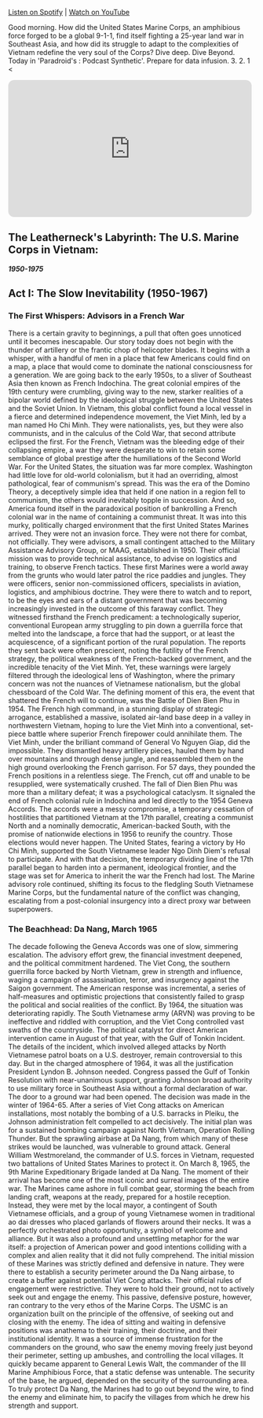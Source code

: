 [Listen on Spotify](https://open.spotify.com/episode/5UMNCXNsMtt8bhXC4aYxhh/video) | [Watch on YouTube](https://youtu.be/RaRKXoa-CR0?si=mdo_1Ax3oOAGcXuK) 

Good morning.
How did the United States Marine Corps, an amphibious force forged to be a global 9-1-1, find itself fighting a 25-year land war in Southeast Asia, and how did its struggle to adapt to the complexities of Vietnam redefine the very soul of the Corps?
Dive deep. Dive Beyond. Today in 'Paradroid's : Podcast Synthetic'. Prepare for data infusion. 3. 2. 1 <

<iframe data-testid="embed-iframe" style="border-radius:12px" src="https://open.spotify.com/embed/episode/5UMNCXNsMtt8bhXC4aYxhh/video?utm_source=generator&theme=0" width="496" height="279" frameBorder="0" allowfullscreen="" allow="autoplay; clipboard-write; encrypted-media; fullscreen; picture-in-picture" loading="lazy"></iframe>

## **The Leatherneck's Labyrinth: The U.S. Marine Corps in Vietnam:** 
***1950-1975*** 

## **Act I: The Slow Inevitability (1950-1967)**
### **The First Whispers: Advisors in a French War**
There is a certain gravity to beginnings, a pull that often goes unnoticed until it becomes inescapable. Our story today does not begin with the thunder of artillery or the frantic chop of helicopter blades. It begins with a whisper, with a handful of men in a place that few Americans could find on a map, a place that would come to dominate the national consciousness for a generation. We are going back to the early 1950s, to a sliver of Southeast Asia then known as French Indochina. The great colonial empires of the 19th century were crumbling, giving way to the new, starker realities of a bipolar world defined by the ideological struggle between the United States and the Soviet Union. In Vietnam, this global conflict found a local vessel in a fierce and determined independence movement, the Viet Minh, led by a man named Ho Chi Minh. They were nationalists, yes, but they were also communists, and in the calculus of the Cold War, that second attribute eclipsed the first.
For the French, Vietnam was the bleeding edge of their collapsing empire, a war they were desperate to win to retain some semblance of global prestige after the humiliations of the Second World War. For the United States, the situation was far more complex. Washington had little love for old-world colonialism, but it had an overriding, almost pathological, fear of communism's spread. This was the era of the Domino Theory, a deceptively simple idea that held if one nation in a region fell to communism, the others would inevitably topple in succession. And so, America found itself in the paradoxical position of bankrolling a French colonial war in the name of containing a communist threat. It was into this murky, politically charged environment that the first United States Marines arrived. They were not an invasion force. They were not there for combat, not officially. They were advisors, a small contingent attached to the Military Assistance Advisory Group, or MAAG, established in 1950. Their official mission was to provide technical assistance, to advise on logistics and training, to observe French tactics.
These first Marines were a world away from the grunts who would later patrol the rice paddies and jungles. They were officers, senior non-commissioned officers, specialists in aviation, logistics, and amphibious doctrine. They were there to watch and to report, to be the eyes and ears of a distant government that was becoming increasingly invested in the outcome of this faraway conflict. They witnessed firsthand the French predicament: a technologically superior, conventional European army struggling to pin down a guerrilla force that melted into the landscape, a force that had the support, or at least the acquiescence, of a significant portion of the rural population. The reports they sent back were often prescient, noting the futility of the French strategy, the political weakness of the French-backed government, and the incredible tenacity of the Viet Minh. Yet, these warnings were largely filtered through the ideological lens of Washington, where the primary concern was not the nuances of Vietnamese nationalism, but the global chessboard of the Cold War.
The defining moment of this era, the event that shattered the French will to continue, was the Battle of Dien Bien Phu in 1954. The French high command, in a stunning display of strategic arrogance, established a massive, isolated air-land base deep in a valley in northwestern Vietnam, hoping to lure the Viet Minh into a conventional, set-piece battle where superior French firepower could annihilate them. The Viet Minh, under the brilliant command of General Vo Nguyen Giap, did the impossible. They dismantled heavy artillery pieces, hauled them by hand over mountains and through dense jungle, and reassembled them on the high ground overlooking the French garrison. For 57 days, they pounded the French positions in a relentless siege. The French, cut off and unable to be resupplied, were systematically crushed. The fall of Dien Bien Phu was more than a military defeat; it was a psychological cataclysm. It signaled the end of French colonial rule in Indochina and led directly to the 1954 Geneva Accords. The accords were a messy compromise, a temporary cessation of hostilities that partitioned Vietnam at the 17th parallel, creating a communist North and a nominally democratic, American-backed South, with the promise of nationwide elections in 1956 to reunify the country. Those elections would never happen. The United States, fearing a victory by Ho Chi Minh, supported the South Vietnamese leader Ngo Dinh Diem's refusal to participate. And with that decision, the temporary dividing line of the 17th parallel began to harden into a permanent, ideological frontier, and the stage was set for America to inherit the war the French had lost. The Marine advisory role continued, shifting its focus to the fledgling South Vietnamese Marine Corps, but the fundamental nature of the conflict was changing, escalating from a post-colonial insurgency into a direct proxy war between superpowers.
### **The Beachhead: Da Nang, March 1965**
The decade following the Geneva Accords was one of slow, simmering escalation. The advisory effort grew, the financial investment deepened, and the political commitment hardened. The Viet Cong, the southern guerrilla force backed by North Vietnam, grew in strength and influence, waging a campaign of assassination, terror, and insurgency against the Saigon government. The American response was incremental, a series of half-measures and optimistic projections that consistently failed to grasp the political and social realities of the conflict. By 1964, the situation was deteriorating rapidly. The South Vietnamese army (ARVN) was proving to be ineffective and riddled with corruption, and the Viet Cong controlled vast swaths of the countryside. The political catalyst for direct American intervention came in August of that year, with the Gulf of Tonkin Incident. The details of the incident, which involved alleged attacks by North Vietnamese patrol boats on a U.S. destroyer, remain controversial to this day. But in the charged atmosphere of 1964, it was all the justification President Lyndon B. Johnson needed. Congress passed the Gulf of Tonkin Resolution with near-unanimous support, granting Johnson broad authority to use military force in Southeast Asia without a formal declaration of war. The door to a ground war had been opened.
The decision was made in the winter of 1964-65. After a series of Viet Cong attacks on American installations, most notably the bombing of a U.S. barracks in Pleiku, the Johnson administration felt compelled to act decisively. The initial plan was for a sustained bombing campaign against North Vietnam, Operation Rolling Thunder. But the sprawling airbase at Da Nang, from which many of these strikes would be launched, was vulnerable to ground attack. General William Westmoreland, the commander of U.S. forces in Vietnam, requested two battalions of United States Marines to protect it. On March 8, 1965, the 9th Marine Expeditionary Brigade landed at Da Nang. The moment of their arrival has become one of the most iconic and surreal images of the entire war. The Marines came ashore in full combat gear, storming the beach from landing craft, weapons at the ready, prepared for a hostile reception. Instead, they were met by the local mayor, a contingent of South Vietnamese officials, and a group of young Vietnamese women in traditional ao dai dresses who placed garlands of flowers around their necks. It was a perfectly orchestrated photo opportunity, a symbol of welcome and alliance. But it was also a profound and unsettling metaphor for the war itself: a projection of American power and good intentions colliding with a complex and alien reality that it did not fully comprehend.
The initial mission of these Marines was strictly defined and defensive in nature. They were there to establish a security perimeter around the Da Nang airbase, to create a buffer against potential Viet Cong attacks. Their official rules of engagement were restrictive. They were to hold their ground, not to actively seek out and engage the enemy. This passive, defensive posture, however, ran contrary to the very ethos of the Marine Corps. The USMC is an organization built on the principle of the offensive, of seeking out and closing with the enemy. The idea of sitting and waiting in defensive positions was anathema to their training, their doctrine, and their institutional identity. It was a source of immense frustration for the commanders on the ground, who saw the enemy moving freely just beyond their perimeter, setting up ambushes, and controlling the local villages. It quickly became apparent to General Lewis Walt, the commander of the III Marine Amphibious Force, that a static defense was untenable. The security of the base, he argued, depended on the security of the surrounding area. To truly protect Da Nang, the Marines had to go out beyond the wire, to find the enemy and eliminate him, to pacify the villages from which he drew his strength and support.
